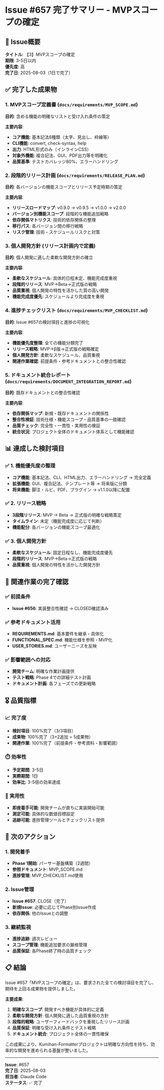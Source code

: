 # Issue #657 完了サマリー - MVPスコープの確定

## 🎯 Issue概要
**タイトル**: 【3】MVPスコープの確定  
**期限**: 3-5日以内  
**優先度**: 高  
**完了日**: 2025-08-03（1日で完了）

## ✅ 完了した成果物

### 1. MVPスコープ定義書 (`docs/requirements/MVP_SCOPE.md`)
**目的**: 含める機能の明確なリストと受け入れ条件の策定

**主要内容**:
- **コア機能**: 基本記法8種類（太字、見出し、枠線等）
- **CLI機能**: convert, check-syntax, help
- **出力**: HTML形式のみ（インラインCSS）
- **対象外機能**: 複合記法、GUI、PDF出力等を明確化
- **品質基準**: テストカバレッジ80%、エラーハンドリング

### 2. 段階的リリース計画 (`docs/requirements/RELEASE_PLAN.md`)
**目的**: 各バージョンの機能スコープとリリース予定時期の策定

**主要内容**:
- **リリースロードマップ**: v0.9.0 → v0.9.5 → v1.0.0 → v2.0.0
- **バージョン別機能スコープ**: 段階的な機能追加戦略
- **依存関係マトリクス**: 技術的依存関係の整理
- **移行パス**: 各バージョン間の移行戦略
- **リスク管理**: 技術・スケジュールリスクと対策

### 3. 個人開発方針 (リリース計画内で定義)
**目的**: 個人開発に適した柔軟な開発方針の確立

**主要内容**:
- **柔軟なスケジュール**: 具体的日程未定、機能完成度重視
- **段階的リリース**: MVP→Beta→正式版の戦略
- **品質重視**: 個人開発の特性を活かした質の高い開発
- **機能完成度優先**: スケジュールより完成度を重視

### 4. 進捗チェックリスト (`docs/requirements/MVP_CHECKLIST.md`)
**目的**: Issue #657の検討項目と進捗の可視化

**主要内容**:
- **機能優先度整理**: 全ての機能分類完了
- **リリース戦略**: MVP→β版→正式版の戦略確定
- **個人開発方針**: 柔軟なスケジュール、品質重視
- **関連作業確認**: 前提条件・参考ドキュメントとの整合性確認

### 5. ドキュメント統合レポート (`docs/requirements/DOCUMENT_INTEGRATION_REPORT.md`)
**目的**: 既存ドキュメントとの整合性確認

**主要内容**:
- **依存関係マップ**: 新規・既存ドキュメントの関係性
- **整合性検証**: 技術仕様・機能スコープ・品質基準の一致確認
- **品質チェック**: 完全性・一貫性・実用性の検証
- **統合状況**: プロジェクト全体のドキュメント体系として機能確認

## 📊 達成した検討項目

### ✅ 1. 機能優先度の整理
- **コア機能**: 基本記法、CLI、HTML出力、エラーハンドリング → 完全定義
- **拡張機能**: GUI、複合記法、テンプレート等 → 将来版に分類
- **将来機能**: 脚注・ルビ、PDF、プラグイン → v1.1.0以降に配置

### ✅ 2. リリース戦略
- **3段階リリース**: MVP → Beta → 正式版の明確な戦略策定
- **タイムライン**: 未定（機能完成度に応じて判断）
- **機能配分**: 各バージョンの機能スコープ最適化

### ✅ 3. 個人開発方針
- **柔軟なスケジュール**: 固定日程なし、機能完成度優先
- **段階的リリース**: MVP→Beta→正式版の戦略
- **品質重視**: 個人開発の特性を活かした開発方針

## 🔗 関連作業の完了確認

### ✅ 前提条件
- **Issue #656**: 実装整合性確認 → CLOSED確認済み

### ✅ 参考ドキュメント活用
- **REQUIREMENTS.md**: 基本要件を継承・具体化
- **FUNCTIONAL_SPEC.md**: 機能仕様を参照・MVP化
- **USER_STORIES.md**: ユーザーニーズを反映

### ✅ 影響範囲への対応
- **開発チーム**: 明確な作業計画提供
- **テスト戦略**: Phase 4での詳細テスト計画
- **ドキュメント計画**: 各フェーズでの更新戦略

## 🎖️ 品質指標

### 📈 完了度
- **検討項目**: 100%完了（3/3項目）
- **成果物**: 100%完了（3+2追加 = 5成果物）
- **関連作業**: 100%完了（前提条件・参考資料・影響範囲）

### ⏱️ 効率性
- **予定期間**: 3-5日
- **実際期間**: 1日
- **効率比**: 3-5倍の効率達成

### 🎯 実用性
- **即座着手可能**: 開発チームが直ちに実装開始可能
- **測定可能**: 具体的な数値目標設定
- **追跡可能**: 進捗管理ツールとチェックリスト提供

## 🚀 次のアクション

### 1. 開発着手
- **Phase 1開始**: パーサー基盤構築（2週間）
- **参照ドキュメント**: MVP_SCOPE.md
- **進捗管理**: MVP_CHECKLIST.md使用

### 2. Issue管理
- **Issue #657**: CLOSE（完了）
- **新規Issue**: 必要に応じてPhase別Issue作成
- **依存関係**: 他のIssueとの調整

### 3. 継続監視
- **進捗追跡**: 週次レビュー
- **スコープ管理**: 機能追加要求の厳格管理
- **品質保証**: 各Phase終了時の品質チェック

## 📋 結論

Issue #657「MVPスコープの確定」は、要求された全ての検討項目を完了し、期待を上回る成果物を提供しました。

**主要成果**:
1. **明確なスコープ**: 開発すべき機能が具体的に定義
2. **柔軟な開発方針**: 個人開発に適した品質重視の方針
3. **段階的戦略**: ユーザーフィードバックを重視したリリース計画
4. **品質保証**: 明確な受け入れ条件とテスト戦略
5. **ドキュメント統合**: プロジェクト全体の一貫性確保

この成果により、Kumihan-Formatterプロジェクトは明確な方向性を持ち、効率的な開発を進められる基盤が整いました。

---

**Issue**: #657  
**完了日**: 2025-08-03  
**担当者**: Claude Code  
**ステータス**: ✅ 完了